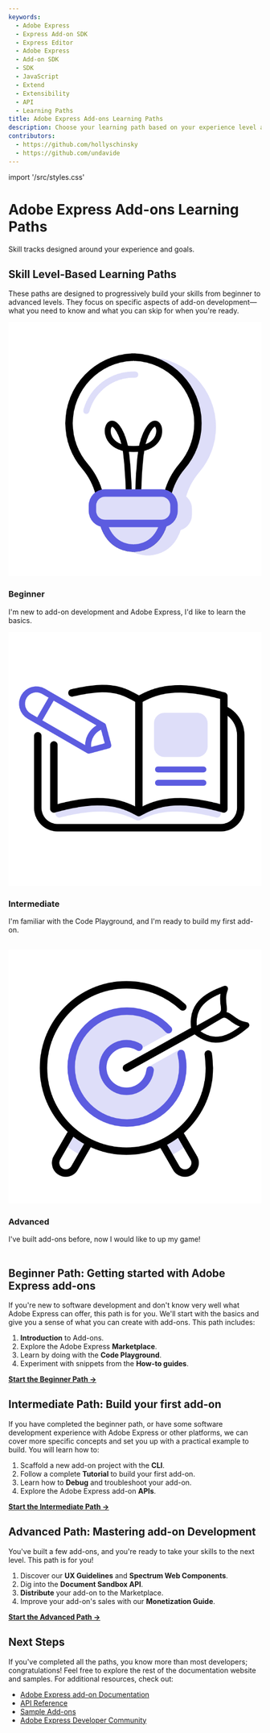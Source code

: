 ```yaml
---
keywords:
  - Adobe Express
  - Express Add-on SDK
  - Express Editor
  - Adobe Express
  - Add-on SDK
  - SDK
  - JavaScript
  - Extend
  - Extensibility
  - API
  - Learning Paths
title: Adobe Express Add-ons Learning Paths
description: Choose your learning path based on your experience level and get started with Adobe Express add-on development.
contributors:
  - https://github.com/hollyschinsky
  - https://github.com/undavide
---
```


import '/src/styles.css'

# Adobe Express Add-ons Learning Paths

Skill tracks designed around your experience and goals.

## Skill Level-Based Learning Paths

These paths are designed to progressively build your skills from beginner to advanced levels. They focus on specific aspects of add-on development—what you need to know and what you can skip for when you're ready.

<TextBlock slots="image, heading, text" width="33%" />

![Beginner Level Badge](./images/path-beginner.png)

### Beginner

I'm new to add-on development and Adobe Express, I'd like to learn the basics.

<TextBlock slots="image, heading, text" width="33%" />

![Intermediate Level Badge](./images/path-intermediate.png)

### Intermediate

I'm familiar with the Code Playground, and I'm ready to build my first add-on.<br/><br/>

<TextBlock slots="image, heading, text" width="33%" />

![Advanced Level Badge](./images/path-advanced.png)

### Advanced

I've built add-ons before, now I would like to up my game!<br/><br/>

<!-- # Learning Paths for Adobe Express Add-on Development -->

## Beginner Path: Getting started with Adobe Express add-ons

If you're new to software development and don't know very well what Adobe Express can offer, this path is for you. We'll start with the basics and give you a sense of what you can create with add-ons. This path includes:

1. **Introduction** to Add-ons.
2. Explore the Adobe Express **Marketplace**.
3. Learn by doing with the **Code Playground**.
4. Experiment with snippets from the **How-to guides**.

**[Start the Beginner Path →](./beginner.md)**

## Intermediate Path: Build your first add-on

If you have completed the beginner path, or have some software development experience with Adobe Express or other platforms, we can cover more specific concepts and set you up with a practical example to build. You will learn how to:

1. Scaffold a new add-on project with the **CLI**.
2. Follow a complete **Tutorial** to build your first add-on.
3. Learn how to **Debug** and troubleshoot your add-on.
4. Explore the Adobe Express add-on **APIs**.

**[Start the Intermediate Path →](./intermediate.md)**

## Advanced Path: Mastering add-on Development

You've built a few add-ons, and you're ready to take your skills to the next level. This path is for you!

1. Discover our **UX Guidelines** and **Spectrum Web Components**.
2. Dig into the **Document Sandbox API**.
3. **Distribute** your add-on to the Marketplace.
4. Improve your add-on's sales with our **Monetization Guide**.

**[Start the Advanced Path →](./advanced.md)**

## Next Steps

If you've completed all the paths, you know more than most developers; congratulations! Feel free to explore the rest of the documentation website and samples. For additional resources, check out:

- [Adobe Express add-on Documentation](../getting_started/index.md)
- [API Reference](../../references/index.md)
- [Sample Add-ons](../../samples.md)
- [Adobe Express Developer Community](https://developer.adobe.com/express/community)
